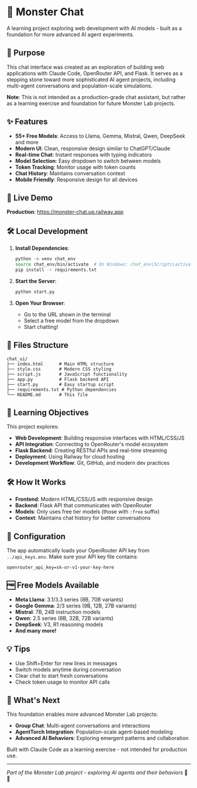 # 🤖 Monster Chat

A learning project exploring web development with AI models - built as a foundation for more advanced AI agent experiments.

## 🎯 Purpose

This chat interface was created as an exploration of building web applications with Claude Code, OpenRouter API, and Flask. It serves as a stepping stone toward more sophisticated AI agent projects, including multi-agent conversations and population-scale simulations.

**Note**: This is not intended as a production-grade chat assistant, but rather as a learning exercise and foundation for future Monster Lab projects.

## ✨ Features

- **55+ Free Models**: Access to Llama, Gemma, Mistral, Qwen, DeepSeek and more
- **Modern UI**: Clean, responsive design similar to ChatGPT/Claude
- **Real-time Chat**: Instant responses with typing indicators
- **Model Selection**: Easy dropdown to switch between models
- **Token Tracking**: Monitor usage with token counts
- **Chat History**: Maintains conversation context
- **Mobile Friendly**: Responsive design for all devices

## 🚀 Live Demo

**Production**: https://monster-chat.up.railway.app

## 🛠️ Local Development

1. **Install Dependencies**:
   ```bash
   python -m venv chat_env
   source chat_env/bin/activate  # On Windows: chat_env\Scripts\activate
   pip install -r requirements.txt
   ```

2. **Start the Server**:
   ```bash
   python start.py
   ```

3. **Open Your Browser**:
   - Go to the URL shown in the terminal
   - Select a free model from the dropdown
   - Start chatting!

## 📁 Files Structure

```
chat_ui/
├── index.html      # Main HTML structure  
├── style.css       # Modern CSS styling
├── script.js       # JavaScript functionality
├── app.py          # Flask backend API
├── start.py        # Easy startup script
├── requirements.txt # Python dependencies
└── README.md       # This file
```

## 🧠 Learning Objectives

This project explores:
- **Web Development**: Building responsive interfaces with HTML/CSS/JS
- **API Integration**: Connecting to OpenRouter's model ecosystem  
- **Flask Backend**: Creating RESTful APIs and real-time streaming
- **Deployment**: Using Railway for cloud hosting
- **Development Workflow**: Git, GitHub, and modern dev practices

## 🛠️ How It Works

- **Frontend**: Modern HTML/CSS/JS with responsive design
- **Backend**: Flask API that communicates with OpenRouter
- **Models**: Only uses free tier models (those with `:free` suffix)
- **Context**: Maintains chat history for better conversations

## 🔧 Configuration

The app automatically loads your OpenRouter API key from `../api_keys.env`.
Make sure your API key file contains:
```
openrouter_api_key=sk-or-v1-your-key-here
```

## 🆓 Free Models Available

- **Meta Llama**: 3.1/3.3 series (8B, 70B variants)
- **Google Gemma**: 2/3 series (9B, 12B, 27B variants)  
- **Mistral**: 7B, 24B instruction models
- **Qwen**: 2.5 series (8B, 32B, 72B variants)
- **DeepSeek**: V3, R1 reasoning models
- **And many more!**

## 💡 Tips

- Use Shift+Enter for new lines in messages
- Switch models anytime during conversation
- Clear chat to start fresh conversations
- Check token usage to monitor API calls

## 🔮 What's Next

This foundation enables more advanced Monster Lab projects:
- **Group Chat**: Multi-agent conversations and interactions
- **AgentTorch Integration**: Population-scale agent-based modeling
- **Advanced AI Behaviors**: Exploring emergent patterns and collaboration

Built with Claude Code as a learning exercise - not intended for production use.

---

*Part of the Monster Lab project - exploring AI agents and their behaviors* 🤖✨